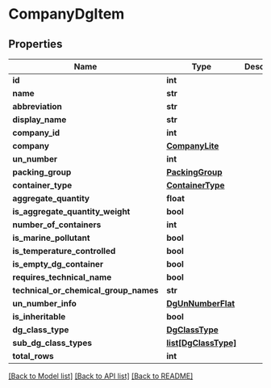 # CompanyDgItem

## Properties
Name | Type | Description | Notes
------------ | ------------- | ------------- | -------------
**id** | **int** |  | [optional] 
**name** | **str** |  | [optional] 
**abbreviation** | **str** |  | [optional] 
**display_name** | **str** |  | [optional] 
**company_id** | **int** |  | [optional] 
**company** | [**CompanyLite**](CompanyLite.md) |  | [optional] 
**un_number** | **int** |  | [optional] 
**packing_group** | [**PackingGroup**](PackingGroup.md) |  | [optional] 
**container_type** | [**ContainerType**](ContainerType.md) |  | [optional] 
**aggregate_quantity** | **float** |  | [optional] 
**is_aggregate_quantity_weight** | **bool** |  | [optional] 
**number_of_containers** | **int** |  | [optional] 
**is_marine_pollutant** | **bool** |  | [optional] 
**is_temperature_controlled** | **bool** |  | [optional] 
**is_empty_dg_container** | **bool** |  | [optional] 
**requires_technical_name** | **bool** |  | [optional] 
**technical_or_chemical_group_names** | **str** |  | [optional] 
**un_number_info** | [**DgUnNumberFlat**](DgUnNumberFlat.md) |  | [optional] 
**is_inheritable** | **bool** |  | [optional] 
**dg_class_type** | [**DgClassType**](DgClassType.md) |  | [optional] 
**sub_dg_class_types** | [**list[DgClassType]**](DgClassType.md) |  | [optional] 
**total_rows** | **int** |  | [optional] 

[[Back to Model list]](../README.md#documentation-for-models) [[Back to API list]](../README.md#documentation-for-api-endpoints) [[Back to README]](../README.md)

